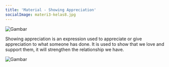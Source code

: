 ```yaml
---
title: 'Material - Showing Appreciation'
socialImage: materi3-kelas8.jpg
---
```

![Gambar](/materi3-kelas8.jpg)

Showing appreciation is an expression used to appreciate or give appreciation to what someone has done. It is used to show that we love and support them, it will strengthen the relationship we have.

![Gambar](/materi3-tabel-kelas8.png)

